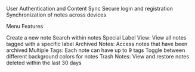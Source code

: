 User Authentication and Content Sync
  Secure login and registration
  Synchronization of notes across devices

Menu Features

  Create a new note
  Search within notes
  Special Label View: View all notes tagged with a specific label
  Archived Notes: Access notes that have been archived
  Multiple Tags: Each note can have up to 9 tags
  Toggle between different background colors for notes
  Trash Notes: View and restore notes deleted within the last 30 days

